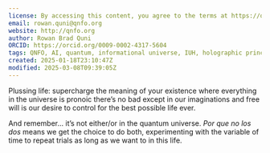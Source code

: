 ```yaml
---
license: By accessing this content, you agree to the terms at https://qnfo.org/LICENSE
email: rowan.quni@qnfo.org
website: http://qnfo.org
author: Rowan Brad Quni
ORCID: https://orcid.org/0009-0002-4317-5604
tags: QNFO, AI, quantum, informational universe, IUH, holographic principle
created: 2025-01-18T23:10:47Z
modified: 2025-03-08T09:39:05Z
---
```


Plussing life: supercharge the meaning of your existence where everything in the universe is pronoic there’s no bad except in our imaginations and free will is our desire to control for the best possible life ever.

And remember… it’s not either/or in the quantum universe. *Por que no los dos* means we get the choice to do both, experimenting with the variable of time to repeat trials as long as we want to in this life.
